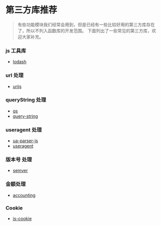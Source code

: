 # 第三方库推荐

> 有些功能模块我们经常会用到，但是已经有一些比较好用的第三方库存在了，所以不列入函数库的开发范围。
> 下面列出了一些常见的第三方库，欢迎大家补充。

### js 工具库

- [lodash](https://github.com/lodash/lodash)

### url 处理

- [urijs](https://github.com/medialize/URI.js)

### queryString 处理

- [qs](https://github.com/ljharb/qs)
- [query-string](https://github.com/sindresorhus/query-string)

### useragent 处理

- [ua-parser-js](https://github.com/faisalman/ua-parser-js)
- [useragent](https://github.com/3rd-Eden/useragent)

### 版本号 处理

- [semver](https://github.com/npm/node-semver)

### 金额处理

- [accounting](https://github.com/openexchangerates/accounting.js)

### Cookie

- [js-cookie](https://github.com/js-cookie/js-cookie)
